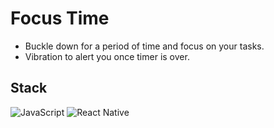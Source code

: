 # Focus Time

* Buckle down for a period of time and focus on your tasks.
* Vibration to alert you once timer is over.

## Stack

![JavaScript](https://img.shields.io/badge/-JavaScript-F7DF1E?style=flat-square&logo=javascript&logoColor=black)
![React Native](https://img.shields.io/badge/-React_Native-61DAFB?style=flat-square&logo=react&logoColor=black)
